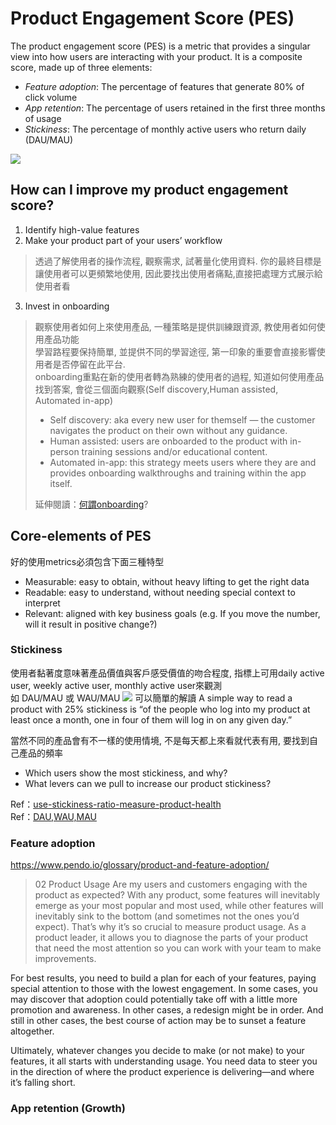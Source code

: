 # Product Engagement Score (PES)

The product engagement score (PES) is a metric that provides a singular view into how users are interacting with your product. 
It is a composite score, made up of three elements:

- *Feature adoption*: The percentage of features that generate 80% of click volume
- *App retention*: The percentage of users retained in the first three months of usage
- *Stickiness*: The percentage of monthly active users who return daily (DAU/MAU)

![](https://www.pendo.io/wp-content/uploads/2020/10/Product_engagement_score_PES_example.jpg)

## How can I improve my product engagement score?
1. Identify high-value features
2. Make your product part of your users’ workflow
> 透過了解使用者的操作流程, 觀察需求, 試著量化使用資料.  你的最終目標是讓使用者可以更頻繁地使用, 因此要找出使用者痛點,直接把處理方式展示給使用者看
3. Invest in onboarding
> 觀察使用者如何上來使用產品, 一種策略是提供訓練跟資源, 教使用者如何使用產品功能  
> 學習路程要保持簡單, 並提供不同的學習途徑, 第一印象的重要會直接影響使用者是否停留在此平台.  
> onboarding重點在新的使用者轉為熟練的使用者的過程, 知道如何使用產品找到答案, 
> 會從三個面向觀察(Self discovery,Human assisted, Automated in-app)  
> - Self discovery: aka every new user for themself — the customer navigates the product on their own without any guidance.  
> - Human assisted: users are onboarded to the product with in-person training sessions and/or educational content.  
> - Automated in-app: this strategy meets users where they are and provides onboarding walkthroughs and training within the app itself.  
>
> 延伸閱讀：[何謂onboarding](https://www.pendo.io/pendo-blog/what-is-onboarding/)?  

## Core-elements of PES
好的使用metrics必須包含下面三種特型
- Measurable: easy to obtain, without heavy lifting to get the right data
- Readable: easy to understand, without needing special context to interpret
- Relevant: aligned with key business goals (e.g. If you move the number, will it result in positive change?)


### Stickiness
使用者黏著度意味著產品價值與客戶感受價值的吻合程度, 指標上可用daily active user, weekly active user, monthly active user來觀測  
如 DAU/MAU 或 WAU/MAU
![](https://www.pendo.io/wp-content/uploads/2019/07/Pendo_eBook_10KPIs_Image_DAUMAU.png)
可以簡單的解讀 A simple way to read a product with 25% stickiness is “of the people who log into my product at least once a month, one in four of them will log in on any given day.”  
  
當然不同的產品會有不一樣的使用情境, 不是每天都上來看就代表有用, 要找到自己產品的頻率  
- Which users show the most stickiness, and why?  
- What levers can we pull to increase our product stickiness?  
  
Ref：[use-stickiness-ratio-measure-product-health](https://www.pendo.io/pendo-blog/use-stickiness-ratio-measure-product-health/)  
Ref：[DAU,WAU,MAU](https://www.pendo.io/glossary/daily-active-users-dau/)


### Feature adoption
https://www.pendo.io/glossary/product-and-feature-adoption/

> 02 Product Usage
Are my users and customers engaging with the product as expected?
With any product, some features will inevitably emerge as your most popular and most used, while other features will inevitably sink to the bottom (and sometimes not the ones you’d expect). That’s why it’s so crucial to measure product usage. As a product leader, it allows you to diagnose the parts of your product that need the most attention so you can work with your team to make improvements.

For best results, you need to build a plan for each of your features, paying special attention to those with the lowest engagement. In some cases, you may discover that adoption could potentially take off with a little more promotion and awareness. In other cases, a redesign might be in order. And still in other cases, the best course of action may be to sunset a feature altogether.

Ultimately, whatever changes you decide to make (or not make) to your features, it all starts with understanding usage. You need data to steer you in the direction of where the product experience is delivering—and where it’s falling short.

### App retention (Growth)



